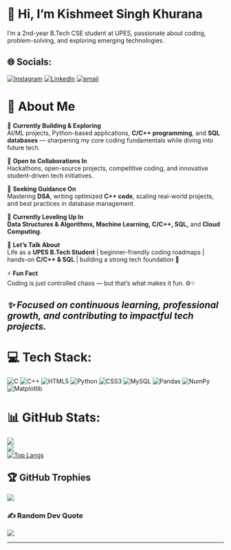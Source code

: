 # 👋 Hi, I’m Kishmeet Singh Khurana  

I’m a 2nd-year B.Tech CSE student at UPES, passionate about coding, problem-solving, and exploring emerging technologies.  

## 🌐 Socials:
[![Instagram](https://img.shields.io/badge/Instagram-%23E4405F.svg?logo=Instagram&logoColor=white)](https://instagram.com/_.kishmeet._) [![LinkedIn](https://img.shields.io/badge/LinkedIn-%230077B5.svg?logo=linkedin&logoColor=white)](https://linkedin.com/in/Kishmeet) [![email](https://img.shields.io/badge/Email-D14836?logo=gmail&logoColor=white)](mailto:kishmeetsinghk@gmail.com) 

# 💫 About Me  

🔭 **Currently Building & Exploring**  
AI/ML projects, Python-based applications, **C/C++ programming**, and **SQL databases** — sharpening my core coding fundamentals while diving into future tech.  

🤝 **Open to Collaborations In**  
Hackathons, open-source projects, competitive coding, and innovative student-driven tech initiatives.  

🧠 **Seeking Guidance On**  
Mastering **DSA**, writing optimized **C++ code**, scaling real-world projects, and best practices in database management.  

🌱 **Currently Leveling Up In**  
**Data Structures & Algorithms, Machine Learning, C/C++, SQL,** and **Cloud Computing**.  

💬 **Let’s Talk About**  
 Life as a **UPES B.Tech Student** | beginner-friendly coding roadmaps | hands-on **C/C++ & SQL** | building a strong tech foundation 🚀 

⚡ **Fun Fact**  
Coding is just controlled chaos — but that’s what makes it fun. ⚙️✨  

*✨ Focused on continuous learning, professional growth, and contributing to impactful tech projects.*
---




# 💻 Tech Stack:
![C](https://img.shields.io/badge/c-%2300599C.svg?style=for-the-badge&logo=c&logoColor=white) ![C++](https://img.shields.io/badge/c++-%2300599C.svg?style=for-the-badge&logo=c%2B%2B&logoColor=white) ![HTML5](https://img.shields.io/badge/html5-%23E34F26.svg?style=for-the-badge&logo=html5&logoColor=white) ![Python](https://img.shields.io/badge/python-3670A0?style=for-the-badge&logo=python&logoColor=ffdd54) ![CSS3](https://img.shields.io/badge/css3-%231572B6.svg?style=for-the-badge&logo=css3&logoColor=white) ![MySQL](https://img.shields.io/badge/mysql-4479A1.svg?style=for-the-badge&logo=mysql&logoColor=white) ![Pandas](https://img.shields.io/badge/pandas-%23150458.svg?style=for-the-badge&logo=pandas&logoColor=white) ![NumPy](https://img.shields.io/badge/numpy-%23013243.svg?style=for-the-badge&logo=numpy&logoColor=white) ![Matplotlib](https://img.shields.io/badge/Matplotlib-%23ffffff.svg?style=for-the-badge&logo=Matplotlib&logoColor=black)
# 📊 GitHub Stats:
![](https://github-readme-stats.vercel.app/api?username=Kishmeet&theme=highcontrast&hide_border=false&include_all_commits=true&count_private=false&cache_seconds=60)<br/>
![](https://nirzak-streak-stats.vercel.app/?user=Kishmeet&theme=highcontrast&hide_border=false&cache_seconds=60)<br/>
[![Top Langs](https://github-readme-stats.vercel.app/api/top-langs/?username=Kishmeet&layout=donut&theme=highcontrast&hide_border=false&cache_seconds=60)](https://github.com/Kishmeet/github-readme-stats)

## 🏆 GitHub Trophies
![](https://github-profile-trophy.vercel.app/?username=Kishmeet&theme=default_repocard&no-frame=false&no-bg=true&margin-w=4)


### ✍️ Random Dev Quote
![](https://quotes-github-readme.vercel.app/api?type=horizontal&theme=merko)

----

